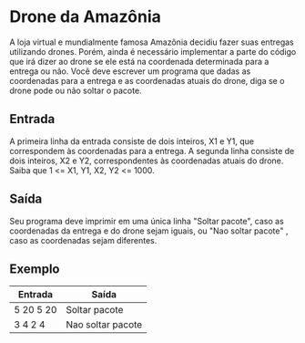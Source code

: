 # Drone da Amazônia

A loja virtual e mundialmente famosa Amazônia decidiu fazer suas entregas utilizando drones. Porém, ainda é necessário implementar a parte do código que irá dizer ao drone se ele está na coordenada determinada para a entrega ou não. Você deve escrever um programa que dadas as coordenadas para a entrega e as coordenadas atuais do drone, diga se o drone pode ou não soltar o pacote.

## Entrada

A primeira linha da entrada consiste de dois inteiros, X1 e Y1, que correspondem às coordenadas para a entrega. A segunda linha consiste de dois inteiros, X2 e Y2, correspondentes às coordenadas atuais do drone. Saiba que 1 <= X1, Y1, X2, Y2 <= 1000.

## Saída

Seu programa deve imprimir em uma única linha "Soltar pacote", caso as coordenadas da entrega e do drone sejam iguais, ou "Nao soltar pacote" , caso as coordenadas sejam diferentes.

## Exemplo

| Entrada   | Saída             |
| --------- | ----------------- |
| 5 20 5 20 | Soltar pacote     |
| 3 4 2 4   | Nao soltar pacote |